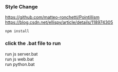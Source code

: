 ### Style Change
https://github.com/matteo-ronchetti/Pointillism  
https://blog.csdn.net/ellispy/article/details/118974305  

```
npm install
```
### click the .bat file to run
run js server.bat  
run js web.bat  
run python.bat  


